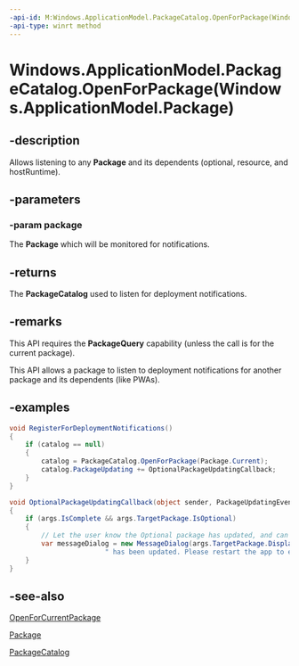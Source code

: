 ```yaml
---
-api-id: M:Windows.ApplicationModel.PackageCatalog.OpenForPackage(Windows.ApplicationModel.Package)
-api-type: winrt method
---
```


# Windows.ApplicationModel.PackageCatalog.OpenForPackage(Windows.ApplicationModel.Package)

<!--
public static Windows.ApplicationModel.PackageCatalog OpenForPackage (Windows.ApplicationModel.Package package);
-->

## -description

Allows listening to any **Package** and its dependents (optional, resource, and hostRuntime).

## -parameters

### -param package

The **Package** which will be monitored for notifications.

## -returns

The **PackageCatalog** used to listen for deployment notifications.

## -remarks

This API requires the **PackageQuery** capability (unless the call is for the current package).

This API allows a package to listen to deployment notifications for another package and its dependents (like PWAs).

## -examples

```csharp
void RegisterForDeploymentNotifications()
{
    if (catalog == null)
    {
        catalog = PackageCatalog.OpenForPackage(Package.Current);
        catalog.PackageUpdating += OptionalPackageUpdatingCallback;
    }
}

void OptionalPackageUpdatingCallback(object sender, PackageUpdatingEventArgs args)
{
    if (args.IsComplete && args.TargetPackage.IsOptional)
    {
        // Let the user know the Optional package has updated, and can be used now
        var messageDialog = new MessageDialog(args.TargetPackage.DisplayName + 
                        " has been updated. Please restart the app to enjoy our latest features.");
    }
}
```

## -see-also

[OpenForCurrentPackage](./packagecatalog_openforcurrentpackage_1766019189.md)

[Package](./package.md)

[PackageCatalog](./packagecatalog.md)
